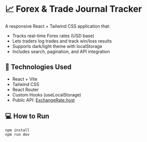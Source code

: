 # 📈 Forex & Trade Journal Tracker

A responsive React + Tailwind CSS application that:
- Tracks real-time Forex rates (USD base)
- Lets traders log trades and track win/loss results
- Supports dark/light theme with localStorage
- Includes search, pagination, and API integration

## 🔧 Technologies Used
- React + Vite
- Tailwind CSS
- React Router
- Custom Hooks (useLocalStorage)
- Public API: [ExchangeRate.host](https://exchangerate.host)

## 💻 How to Run
```bash
npm install
npm run dev

